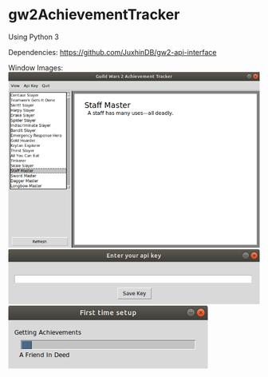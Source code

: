 # gw2AchievementTracker
Using Python 3  

Dependencies: 
 https://github.com/JuxhinDB/gw2-api-interface

Window Images:</br>
<img alt="Main Window" src="https://github.com/Rukesoundslikeluke/gw2AchievementTracker-/blob/master/images/Main%20Window.png"></br>
<img alt="API Key Entry" src="https://github.com/Rukesoundslikeluke/gw2AchievementTracker-/blob/master/images/API%20Key.png"></br>
<img alt="First Time Setup" src="https://github.com/Rukesoundslikeluke/gw2AchievementTracker-/blob/master/images/First%20Time%20Setup.png"></br>
